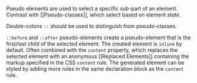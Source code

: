 Pseudo elements are used to select a specific sub-part of an element.  Contrast with [[Pseudo-classes]], which select based on element *state*.

Double-colons `::` should be used to distinguish from pseudo-classes.

`::before` and `::after` pseudo-elements create a pseudo-element that is the first/last child of the selected element.  The created element is `inline` by default.  Often combined with the `content` property, which replaces the selected element with an anonymous [[Replaced Elements]] containing the markup specified in the CSS `content` rule.  The generated element can be styled by adding more rules in the same declaration block as the `content` rule.